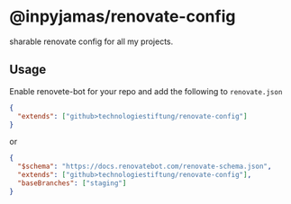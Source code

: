 # @inpyjamas/renovate-config

sharable renovate config for all my projects.

## Usage

Enable renovete-bot for your repo and add the following to `renovate.json`

```json
{
  "extends": ["github>technologiestiftung/renovate-config"]
}
```

or

```json
{
  "$schema": "https://docs.renovatebot.com/renovate-schema.json",
  "extends": ["github>technologiestiftung/renovate-config"],
  "baseBranches": ["staging"]
}
```
